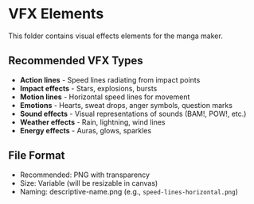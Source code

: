 # VFX Elements

This folder contains visual effects elements for the manga maker.

## Recommended VFX Types

- **Action lines** - Speed lines radiating from impact points
- **Impact effects** - Stars, explosions, bursts
- **Motion lines** - Horizontal speed lines for movement
- **Emotions** - Hearts, sweat drops, anger symbols, question marks
- **Sound effects** - Visual representations of sounds (BAM!, POW!, etc.)
- **Weather effects** - Rain, lightning, wind lines
- **Energy effects** - Auras, glows, sparkles

## File Format

- Recommended: PNG with transparency
- Size: Variable (will be resizable in canvas)
- Naming: descriptive-name.png (e.g., `speed-lines-horizontal.png`)


